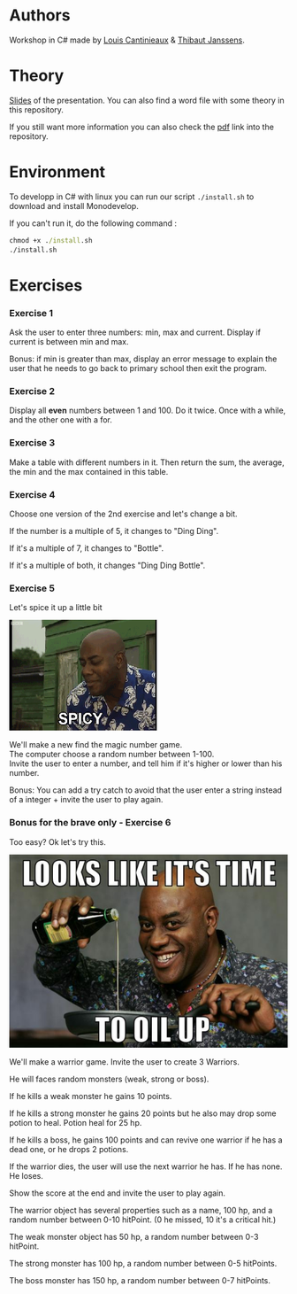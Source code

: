 # Authors

Workshop in C# made by [Louis Cantinieaux](https://github.com/LouisCantinieaux) & [Thibaut Janssens](https://github.com/ThibautJanssens).

# Theory
[Slides](https://docs.google.com/presentation/d/1jYp38dPLZ4UNBnItOynNL402H8gap3mblmcZNIKusL4/edit?usp=sharing) of the presentation.
You can also find a word file with some theory in this repository.

If you still want more information you can also check the [pdf](./CSharpNotesForProfessionals.pdf) link into the repository.

# Environment

To developp in C# with linux you can run our script `./install.sh` to download and install Monodevelop.

If you can't run it, do the following command :

```cmd
chmod +x ./install.sh
./install.sh
``` 

# Exercises

### Exercise 1

Ask the user to enter three numbers: min, max and current. Display if current is between min and max.  

Bonus: if min is greater than max, display an error message to explain the user that he needs to go back to primary school then exit the program.

### Exercise 2

Display all **even** numbers between 1 and 100. 
Do it twice. Once with a while, and the other one with a for.

### Exercise 3

Make a table with different numbers in it.
Then return the sum, the average, the min and the max contained in this table.

### Exercise 4

Choose one version of the 2nd exercise and let's change a bit.  

If the number is a multiple of 5, it changes to "Ding Ding".  

If it's a multiple of 7, it changes to "Bottle".  

If it's a multiple of both, it changes "Ding Ding Bottle".  

### Exercise 5

Let's spice it up a little bit 

![spice](./spicy.gif)

We'll make a new find the magic number game.  
The computer choose a random number between 1-100.  
Invite the user to enter a number, and tell him if it's higher or lower than his number.  

Bonus: You can add a try catch to avoid that the user enter a string instead of a integer + invite the user to play again.

### Bonus for the brave only - Exercise 6

Too easy? Ok let's try this.  

![oil-up](./oil-up.jpg)

We'll make a warrior game. Invite the user to create 3 Warriors.  

He will faces random monsters (weak, strong or boss). 

If he kills a weak monster he gains 10 points.  

If he kills a strong monster he gains 20 points but he also may drop some potion to heal. Potion heal for 25 hp.  

If he kills a boss, he gains 100 points and can revive one warrior if he has a dead one, or he drops 2 potions.  

If the warrior dies, the user will use the next warrior he has. If he has none. He loses.  

Show the score at the end and invite the user to play again.  

The warrior object has several properties such as a name, 100 hp, and a random number between 0-10 hitPoint. (0 he missed, 10 it's a critical hit.)  

The weak monster object has 50 hp, a random number between 0-3 hitPoint.  

The strong monster has 100 hp, a random number between 0-5 hitPoints.  

The boss monster has 150 hp, a random number between 0-7 hitPoints.  
